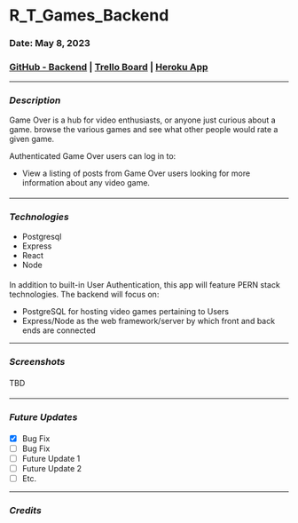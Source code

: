 # R_T_Games_Backend

### Date: May 8, 2023

### [GitHub - Backend](https://github.com/tylercaillet/R_T_Games_Backend) | [Trello Board](https://trello.com/b/naXdDCjY/game-over-api) | [Heroku App](TBD)

---

### **_Description_**

Game Over is a hub for video enthusiasts, or anyone just curious about a game.
browse the various games and see what other people would rate a given game.

Authenticated Game Over users can log in to:

- View a listing of posts from Game Over users looking for more information about any video game.

####

---

### **_Technologies_**

- Postgresql
- Express
- React
- Node

####

In addition to built-in User Authentication, this app will feature PERN stack technologies. The backend will focus on:

- PostgreSQL for hosting video games pertaining to Users
- Express/Node as the web framework/server by which front and back ends are connected

---

### **_Screenshots_**

####

####

TBD

####

---

### **_Future Updates_**

####

- [x] Bug Fix
- [ ] Bug Fix
- [ ] Future Update 1
- [ ] Future Update 2
- [ ] Etc.

---

### **_Credits_**

####

####